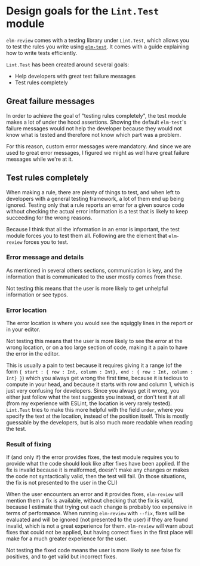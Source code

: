 # Design goals for the `Lint.Test` module

`elm-review` comes with a testing library under `Lint.Test`, which allows you to test the rules you write using [`elm-test`](https://github.com/elm-community/elm-test). It comes with a guide explaining how to write tests efficiently.

`Lint.Test` has been created around several goals:
  - Help developers with great test failure messages
  - Test rules completely

## Great failure messages

In order to achieve the goal of "testing rules completely", the test module makes a lot of under the hood assertions. Showing the default `elm-test`'s failure messages would not help the developer because they would not know what is tested and therefore not know which part was a problem.

For this reason, custom error messages were mandatory. And since we are used to great error messages, I figured we might as well have great failure messages while we're at it.


## Test rules completely

When making a rule, there are plenty of things to test, and when left to developers with a general testing framework, a lot of them end up being ignored. Testing only that a rule reports an error for a given source code without checking the actual error information is a test that is likely to keep succeeding for the wrong reasons.

Because I think that all the information in an error is important, the test module forces you to test them all. Following are the element that `elm-review` forces you to test.

### Error message and details

As mentioned in several others sections, communication is key, and the information that is communicated to the user mostly comes from these.

Not testing this means that the user is more likely to get unhelpful information or see typos.

### Error location

The error location is where you would see the squiggly lines in the report or in your editor.

Not testing this means that the user is more likely to see the error at the wrong location, or on a too large section of code, making it a pain to have the error in the editor.

This is usually a pain to test because it requires giving it a range (of the form `{ start : { row : Int, column : Int}, end : { row : Int, column : Int} }`) which you always get wrong the first time, because it is tedious to compute in your head, and because it starts with row and column 1, which is just very confusing for developers. Since you always get it wrong, you either just follow what the test suggests you instead, or don't test it at all (from my experience with ESLint, the location is very rarely tested).
`Lint.Test` tries to make this more helpful with the field `under`, where you specify the text at the location, instead of the position itself. This is mostly guessable by the developers, but is also much more readable when reading the test.

### Result of fixing

If (and only if) the error provides fixes, the test module requires you to provide what the code should look like after fixes have been applied. If the fix is invalid because it is malformed, doesn't make any changes or makes the code not syntactically valid, then the test will fail.
 (In those situations, the fix is not presented to the user in the CLI)

When the user encounters an error and it provides fixes, `elm-review` will mention them a fix is available, without checking that the fix is valid, because I estimate that trying out each change is probably too expensive in terms of performance. When running `elm-review` with `--fix`, fixes will be evaluated and will be ignored (not presented to the user) if they are found invalid, which is not a great experience for them. `elm-review` will warn about fixes that could not be applied, but having correct fixes in the first place will make for a much greater experience for the user.

Not testing the fixed code means the user is more likely to see false fix positives, and to get valid but incorrect fixes.
